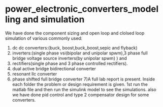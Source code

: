 # power_electronic_converters_modelling and simulation
We have done the component sizing and  open loop and clolsed loop simulation of various commonly used:
1) dc dc converters:(buck, boost,buck_boost,sepic and flyback) 
2) inverters:(single phase vsi(bipolar and unipolar spwm),3 phase full bridge voltage source inverters(by unipolar spwm) ) and
3) rectifiers(single phase and 3 phase controlled rectifiers).
4) dual active bridge bidirectional converter
5) resonant llc converter
6) phase shifted full bridge converter
7)A full lab report is present. Inside each folder the problem or design requirement is given.
1st run the matlab file and then run the simulink model to see the simulations. 
also we have done pid control and type 2 compensator design for some converters.
